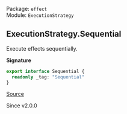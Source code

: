 Package: `effect`<br />
Module: `ExecutionStrategy`<br />

## ExecutionStrategy.Sequential

Execute effects sequentially.

**Signature**

```ts
export interface Sequential {
  readonly _tag: "Sequential"
}
```

[Source](https://github.com/Effect-TS/effect/tree/main/packages/effect/src/ExecutionStrategy.ts#L25)

Since v2.0.0